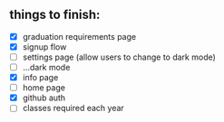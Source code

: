 ## things to finish:
 - [x] graduation requirements page
 - [x] signup flow
 - [ ] settings page (allow users to change to dark mode)
 - [ ] ...dark mode
 - [x] info page
 - [ ] home page
 - [x] github auth
 - [ ] classes required each year
